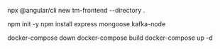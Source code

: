 npx @angular/cli new tm-frontend --directory .

npm init -y
npm install express mongoose kafka-node

docker-compose down
docker-compose build
docker-compose up -d

